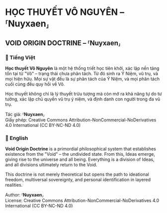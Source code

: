 
# HỌC THUYẾT VÔ NGUYÊN – ⸢Nuyxaen⸥
## VOID ORIGIN DOCTRINE – ⸢Nuyxaen⸥

### 🌌 Tiếng Việt

**Học thuyết Vô Nguyên** là một hệ thống triết học tiên khởi, xác lập nền tảng tồn tại từ "Vô" – trạng thái chưa phân tách. Từ đó sinh ra Ý Niệm, vũ trụ, và mọi hiện hữu. Mọi sự vật đều là sự phân tách của Ý Niệm, và mọi phân tách cuối cùng đều quy hồi về Vô.

Học thuyết không chỉ là lý thuyết trừu tượng mà còn mở ra khả năng tự do tư tưởng, xác lập chủ quyền vũ trụ ý niệm, và định danh con người trong đa vũ trụ.

Tác giả: ⸢**Nuyxaen**⸥  
Giấy phép: Creative Commons Attribution-NonCommercial-NoDerivatives 4.0 International (CC BY-NC-ND 4.0)

### 🌌 English

**Void Origin Doctrine** is a primordial philosophical system that establishes existence from the "Void" – the undivided state. From this, Ideas emerge, giving rise to the universe and all being. Everything is a division of Ideas, and all divisions ultimately return to the Void.

This doctrine is not merely theoretical but opens the path to ideational freedom, multiversal sovereignty, and personal identification in layered realities.

Author: ⸢**Nuyxaen**⸥  
License: Creative Commons Attribution-NonCommercial-NoDerivatives 4.0 International (CC BY-NC-ND 4.0)
